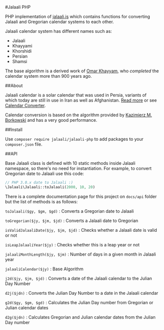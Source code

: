 #Jalaali PHP

PHP implementation of [jalaali.js](https://github.com/jalaali/jalaali-js) which contains functions for converting Jalaali and Gregorian calendar systems to each other.

Jalaali calendar system has different names such as:

- Jalaali
- Khayyami
- Khorshidi
- Persian
- Shamsi

The base algorithm is a derived work of [Omar Khayyam](https://en.wikipedia.org/wiki/Omar_Khayy%C3%A1m), who _completed_ the calendar system more than 900 years ago.

##About

Jalaali calendar is a solar calendar that was used in Persia, variants of which today are still in use in Iran as well as Afghanistan. [Read more](http://en.wikipedia.org/wiki/Jalali_calendar) or see [Calendar Converter](http://www.fourmilab.ch/documents/calendar/).

Calendar conversion is based on the algorithm provided by [Kazimierz M. Borkowski](http://www.astro.uni.torun.pl/~kb/Papers/EMP/PersianC-EMP.htm) and has a very good performance.

##Install

Use `composer require jalaali/jalaali-php` to add packages to your `composer.json` file.

##API

Base Jalaali class is defined with 10 static methods inside Jalaali namespace, so there's no need for instantiation. For example, to convert Gregorian date to Jalaali use this code:

```php
// PHP 3.0.x date to Jalaali :)
\Jalaali\Jalaali::toJalaali(2000, 10, 20)
```

There is a complete documentation page for this project on `docs/api` folder but the list of methods is as follows:

`toJalaali($gy, $gm, $gd)` : Converts a Gregorian date to Jalaali

`toGregorian($jy, $jm, $jd)` : Converts a Jalaali date to Gregorian

`isValidJalaaliDate($jy, $jm, $jd)` : Checks whether a Jalaali date is valid or not

`isLeapJalaaliYear($jy)` : Checks whether this is a leap year or not

`jalaaliMonthLength($jy, $jm)` : Number of days in a given month in Jalaali year

`jalaaliCalendar($jy)` : Base Algorithm

`j2d($jy, $jm, $jd)` : Converts a date of the Jalaali calendar to the Julian Day Number

`d2j($jdn)` : Converts the Julian Day Number to a date in the Jalaali calendar

`g2d($gy, $gm, $gd)` : Calculates the Julian Day number from Gregorian or Julian calendar dates

`d2g($jdn)` : Calculates Gregorian and Julian calendar dates from the Julian Day number
